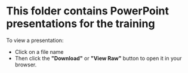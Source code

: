 # This folder contains PowerPoint presentations for the training

To view a presentation:
- Click on a file name 
- Then click the **"Download"** or **"View Raw"** button to open it in your browser.


